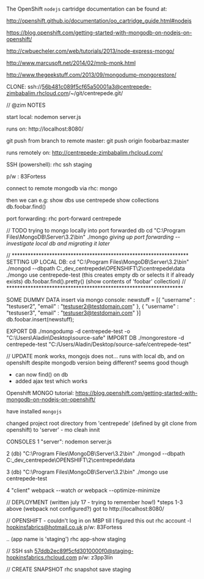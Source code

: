 The OpenShift `nodejs` cartridge documentation can be found at:

http://openshift.github.io/documentation/oo_cartridge_guide.html#nodejs

https://blog.openshift.com/getting-started-with-mongodb-on-nodejs-on-openshift/

http://cwbuecheler.com/web/tutorials/2013/node-express-mongo/

http://www.marcusoft.net/2014/02/mnb-monk.html

http://www.thegeekstuff.com/2013/09/mongodump-mongorestore/



CLONE:
ssh://56b481c089f5cf65a50001a3@centrepede-zimbabalim.rhcloud.com/~/git/centrepede.git/


// @zim NOTES

start local:
nodemon server.js

runs on:
http://localhost:8080/

git push from branch to remote master:
git push origin foobarbaz:master

runs remotely on:
http://centrepede-zimbabalim.rhcloud.com/

SSH (powershell):
 rhc ssh staging
 
 p/w : 83Fortess


 connect to remote mongodb via rhc:
 mongo

 then we can e.g:
 show dbs
 use centrepede
 show collections
 db.foobar.find()

port forwarding:
rhc port-forward centrepede

// TODO trying to mongo locally into port forwarded db
cd "C:\Program Files\MongoDB\Server\3.2\bin"
./mongo
*giving up port forwarding -- investigate local db and migrating it later*

// ******************************************************************
SETTING UP LOCAL DB:
cd "C:\Program Files\MongoDB\Server\3.2\bin"
./mongod --dbpath C:\_dev\_centrepede\OPENSHIFT\2\centrepede\data
./mongo
use centrepede-test (this creates empty db or selects it if already exists)
db.foobar.find().pretty() (show contents of 'foobar' collection)
// ******************************************************************

SOME DUMMY DATA
insert via mongo console:
newstuff = [{ "username" : "testuser2", "email" : "testuser2@testdomain.com" }, { "username" : "testuser3", "email" : "testuser3@testdomain.com" }]
db.foobar.insert(newstuff);

EXPORT DB
./mongodump -d centrepede-test -o "C:\Users\Aladin\Desktop\source-safe"
IMPORT DB
./mongorestore -d centrepede-test "C:/Users/Aladin/Desktop/source-safe/centrepede-test"


// UPDATE
monk works, mongojs does not...
runs with local db, and on openshift despite mongodb version being different?
seems good though

- can now find() on db
- added ajax test which works

Openshift MONGO tutorial:
https://blog.openshift.com/getting-started-with-mongodb-on-nodejs-on-openshift/

have installed `mongojs`

changed project root directory from 'centrepede' (defined by git clone from openshift) to 'server' - mo cleah innit


CONSOLES
1 "server":
nodemon server.js

2 (db) "C:\Program Files\MongoDB\Server\3.2\bin"
./mongod --dbpath C:\_dev\_centrepede\OPENSHIFT\2\centrepede\data

3 (db) "C:\Program Files\MongoDB\Server\3.2\bin"
./mongo
use centrepede-test

4 "client"
webpack --watch
*or*
webpack --optimize-minimize


// DEPLOYMENT (written july 17 - trying to remember how!)
*steps 1-3 above (webpack not configured?)
got to http://localhost:8080/


// OPENSHIFT - couldn't log in on MBP till I figured this out
rhc account -l hopkinsfabrics@hotmail.co.uk
p/w: 83Fortess

..
(app name is 'staging')
rhc app-show staging

// SSH
ssh 57ddb2ec89f5cfd3010000f0@staging-hopkinsfabrics.rhcloud.com
p/w: z3pp3lin

// CREATE SNAPSHOT
rhc snapshot save staging






